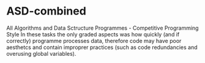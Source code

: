 # ASD-combined
All Algorithms and Data Sctructure Programmes - Competitive Programming Style
In these tasks the only graded aspects was how quickly (and if correctly) programme processes data, 
therefore code may have poor aesthetcs and contain improprer practices (such as code redundancies and overusing global variables).
